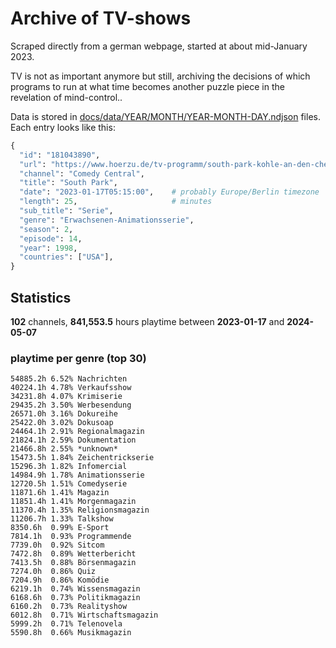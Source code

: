 # Archive of TV-shows

Scraped directly from a german webpage, started at about mid-January 2023.

TV is not as important anymore but still, archiving the decisions of which programs to run at what time
becomes another puzzle piece in the revelation of mind-control.. 

Data is stored in [docs/data/YEAR/MONTH/YEAR-MONTH-DAY.ndjson](docs/data/) files. 
Each entry looks like this:

```python
{
  "id": "181043890", 
  "url": "https://www.hoerzu.de/tv-programm/south-park-kohle-an-den-chefkoch/bid_181043890/", 
  "channel": "Comedy Central", 
  "title": "South Park", 
  "date": "2023-01-17T05:15:00",    # probably Europe/Berlin timezone 
  "length": 25,                     # minutes 
  "sub_title": "Serie", 
  "genre": "Erwachsenen-Animationsserie", 
  "season": 2, 
  "episode": 14, 
  "year": 1998, 
  "countries": ["USA"],
}
```

## Statistics

**102** channels, **841,553.5** hours playtime between **2023-01-17** and **2024-05-07**


### playtime per genre (top 30)

    54885.2h 6.52% Nachrichten
    40224.1h 4.78% Verkaufsshow
    34231.8h 4.07% Krimiserie
    29435.2h 3.50% Werbesendung
    26571.0h 3.16% Dokureihe
    25422.0h 3.02% Dokusoap
    24464.1h 2.91% Regionalmagazin
    21824.1h 2.59% Dokumentation
    21466.8h 2.55% *unknown*
    15473.5h 1.84% Zeichentrickserie
    15296.3h 1.82% Infomercial
    14984.9h 1.78% Animationsserie
    12720.5h 1.51% Comedyserie
    11871.6h 1.41% Magazin
    11851.4h 1.41% Morgenmagazin
    11370.4h 1.35% Religionsmagazin
    11206.7h 1.33% Talkshow
    8350.6h  0.99% E-Sport
    7814.1h  0.93% Programmende
    7739.0h  0.92% Sitcom
    7472.8h  0.89% Wetterbericht
    7413.5h  0.88% Börsenmagazin
    7274.0h  0.86% Quiz
    7204.9h  0.86% Komödie
    6219.1h  0.74% Wissensmagazin
    6168.6h  0.73% Politikmagazin
    6160.2h  0.73% Realityshow
    6012.8h  0.71% Wirtschaftsmagazin
    5999.2h  0.71% Telenovela
    5590.8h  0.66% Musikmagazin

